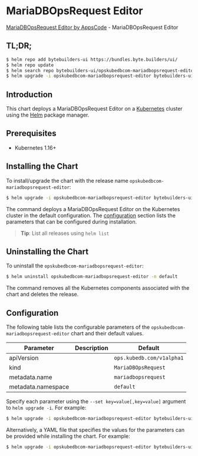 # MariaDBOpsRequest Editor

[MariaDBOpsRequest Editor by AppsCode](https://byte.builders) - MariaDBOpsRequest Editor

## TL;DR;

```bash
$ helm repo add bytebuilders-ui https://bundles.byte.builders/ui/
$ helm repo update
$ helm search repo bytebuilders-ui/opskubedbcom-mariadbopsrequest-editor --version=v0.4.16
$ helm upgrade -i opskubedbcom-mariadbopsrequest-editor bytebuilders-ui/opskubedbcom-mariadbopsrequest-editor -n default --create-namespace --version=v0.4.16
```

## Introduction

This chart deploys a MariaDBOpsRequest Editor on a [Kubernetes](http://kubernetes.io) cluster using the [Helm](https://helm.sh) package manager.

## Prerequisites

- Kubernetes 1.16+

## Installing the Chart

To install/upgrade the chart with the release name `opskubedbcom-mariadbopsrequest-editor`:

```bash
$ helm upgrade -i opskubedbcom-mariadbopsrequest-editor bytebuilders-ui/opskubedbcom-mariadbopsrequest-editor -n default --create-namespace --version=v0.4.16
```

The command deploys a MariaDBOpsRequest Editor on the Kubernetes cluster in the default configuration. The [configuration](#configuration) section lists the parameters that can be configured during installation.

> **Tip**: List all releases using `helm list`

## Uninstalling the Chart

To uninstall the `opskubedbcom-mariadbopsrequest-editor`:

```bash
$ helm uninstall opskubedbcom-mariadbopsrequest-editor -n default
```

The command removes all the Kubernetes components associated with the chart and deletes the release.

## Configuration

The following table lists the configurable parameters of the `opskubedbcom-mariadbopsrequest-editor` chart and their default values.

|     Parameter      | Description |               Default                |
|--------------------|-------------|--------------------------------------|
| apiVersion         |             | <code>ops.kubedb.com/v1alpha1</code> |
| kind               |             | <code>MariaDBOpsRequest</code>       |
| metadata.name      |             | <code>mariadbopsrequest</code>       |
| metadata.namespace |             | <code>default</code>                 |


Specify each parameter using the `--set key=value[,key=value]` argument to `helm upgrade -i`. For example:

```bash
$ helm upgrade -i opskubedbcom-mariadbopsrequest-editor bytebuilders-ui/opskubedbcom-mariadbopsrequest-editor -n default --create-namespace --version=v0.4.16 --set apiVersion=ops.kubedb.com/v1alpha1
```

Alternatively, a YAML file that specifies the values for the parameters can be provided while
installing the chart. For example:

```bash
$ helm upgrade -i opskubedbcom-mariadbopsrequest-editor bytebuilders-ui/opskubedbcom-mariadbopsrequest-editor -n default --create-namespace --version=v0.4.16 --values values.yaml
```
